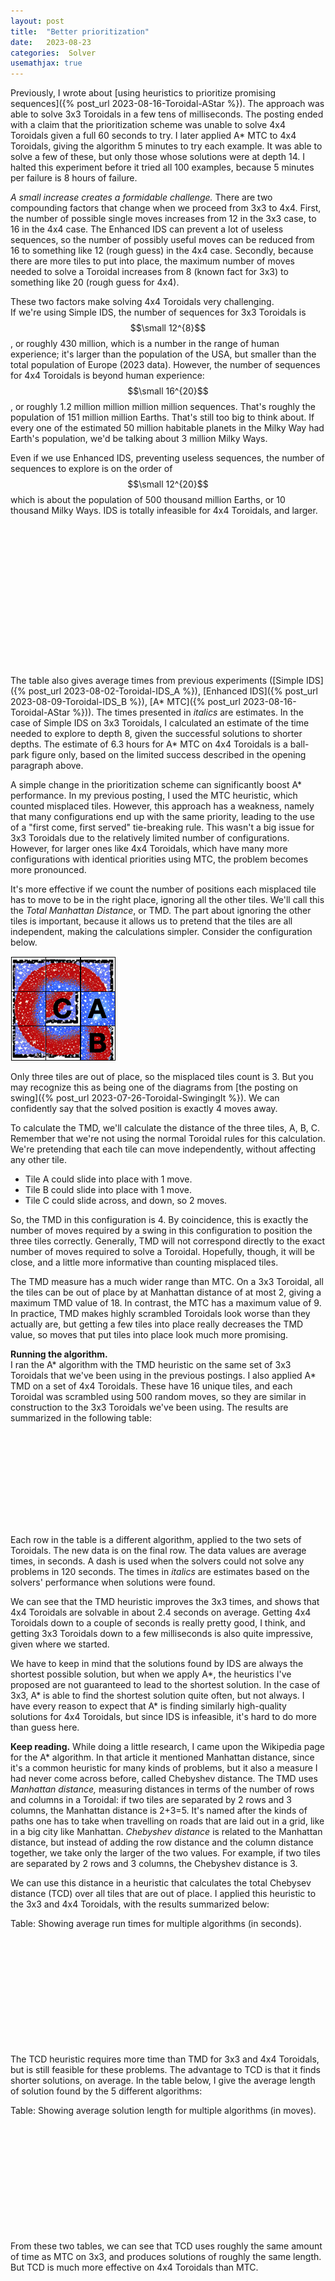 ```yaml
---
layout: post
title:  "Better prioritization"
date:   2023-08-23
categories:  Solver
usemathjax: true
---
```

<style>
table
{
    max-width: 0px;
    margin-left:auto; 
    margin-right:auto;  
}
</style>

Previously, I wrote about 
[using heuristics to prioritize promising sequences]({% post_url 2023-08-16-Toroidal-AStar %}). The approach was able to solve 3x3 Toroidals in a few tens of milliseconds.  The posting ended with a claim that the prioritization scheme was unable to solve 4x4 Toroidals given a full 60 seconds to try.  I later applied A\* MTC to 4x4 Toroidals, giving the algorithm 5 minutes to try each example.  It was able to solve a few of these, but only those whose solutions were at depth 14.  I halted this experiment before it tried all 100 examples, because 5 minutes per failure is 8 hours of failure.

*A small increase creates a formidable challenge.* There are two compounding factors that change when we proceed from 3x3 to 4x4.  First, the number of possible single moves increases from 12 in the 3x3 case, to 16 in the 4x4 case.
The Enhanced IDS can prevent a lot of useless sequences, so the number of possibly useful moves can be reduced from 16 to something like 12 (rough guess) in the 4x4 case.
Secondly, because there are more tiles to put into place, the maximum number of moves needed to solve a Toroidal increases from 8 (known fact for 3x3) to something like 20 (rough guess for 4x4).  

These two factors make solving 4x4 Toroidals very challenging.  
If we're using Simple IDS, the number of sequences for 3x3 Toroidals is $$\small 12^{8}$$, or roughly 430 million, which is a number in the range of human experience; it's larger than the population of the USA, but smaller than the total population of Europe (2023 data).  However, the number of sequences for 4x4 Toroidals is beyond human experience: $$\small 16^{20}$$, or roughly 1.2 million million million million sequences.  That's roughly the population of 151 million million Earths.  That's still too big to think about.  If every one of the estimated 50 million habitable planets in the Milky Way had Earth's population, we'd be talking about 3 million Milky Ways.  

Even if we use Enhanced IDS, preventing useless sequences, the number of sequences to explore is on the order of $$\small 12^{20}$$ which is about the population of 500 thousand million Earths, or 10 thousand Milky Ways.  IDS is totally infeasible for 4x4 Toroidals, and larger.

|              |    3x3 Sequences  | 3x3 Time | 4x4 Sequences      | 4x4 Estimated Time |
|:-------------|------------------:|---------:|-------------------:|--------:|
| Simple IDS   | $$\small 12^{8}$$ |  *322*   | $$\small 16^{20}$$ |    -    |
| Enhanced IDS | $$\small 8^{8}$$  |  12.6s   | $$\small 12^{20}$$ |    -    |
| A\*   MTC    | $$\small 8^{8}$$  |  0.02s   | $$\small 12^{20}$$ | *6.3h*  |

The table also gives average times from previous experiments 
([Simple IDS]({% post_url 2023-08-02-Toroidal-IDS_A %}), 
[Enhanced IDS]({% post_url 2023-08-09-Toroidal-IDS_B %}), 
[A\* MTC]({% post_url 2023-08-16-Toroidal-AStar %})).  The times presented in *italics* are estimates.
In the case of Simple IDS on 3x3 Toroidals, I calculated an estimate of the time needed to explore to depth 8, given the successful solutions to shorter depths.
The estimate of 6.3 hours for A\*   MTC on 4x4 Toroidals is a ball-park figure only, based on the limited success described in the opening paragraph above.

A simple change in the prioritization scheme can significantly boost A\* performance. In my previous posting, I used the MTC heuristic, which counted misplaced tiles. However, this approach has a weakness, namely that many configurations end up with the same priority, leading to the use of a "first come, first served" tie-breaking rule. This wasn't a big issue for 3x3 Toroidals due to the relatively limited number of configurations. However, for larger ones like 4x4 Toroidals, which have many more configurations with identical priorities using MTC, the problem becomes more pronounced.

It's more effective if we count the number of positions each misplaced tile has to move to be in the right place, ignoring all the other tiles.  We'll call this the *Total Manhattan Distance*, or TMD. 
The part about ignoring the other tiles is important, because it allows us to pretend that the tiles are all independent, making the calculations simpler.  Consider the configuration below.  

![A 3x3 Toroidal with one row moved.](/TImages/Stars3x3_CAB.png)

Only three tiles are out of place, so the misplaced tiles count is 3.  But you may recognize this as being one of the diagrams from [the posting on swing]({% post_url 2023-07-26-Toroidal-SwingingIt %}).  We can confidently say that the solved position is exactly 4 moves away.  

To calculate the TMD, we'll calculate the distance of the three tiles, A, B, C.  Remember that we're not using the normal Toroidal rules for this calculation.  We're pretending that each tile can move independently, without affecting any other tile.

* Tile A could slide into place with 1 move.
* Tile B could slide into place with 1 move.  
* Tile C could slide across, and down, so 2 moves.  

So, the TMD in this configuration is 4. By coincidence, this is exactly the number of moves required by a swing in this configuration to position the three tiles correctly.
Generally, TMD will not correspond directly to the exact number of moves required to solve a Toroidal.  Hopefully, though, it will be close, and a little more informative than counting misplaced tiles.

The TMD measure has a much wider range than MTC.  On a 3x3 Toroidal, all the tiles can be out of place by at Manhattan distance of at most 2, giving a maximum TMD value of 18.  In contrast, the  MTC has a maximum value of 9.  In practice, TMD makes highly scrambled Toroidals look worse than they actually are, but getting a few tiles into place really decreases the TMD value, so moves that put tiles into place look much more promising.  

**Running the algorithm.**  
I ran the A\* algorithm with the TMD heuristic on the same set of 3x3 Toroidals that we've been using in the previous postings.
I also applied A\*  TMD on a set of 4x4 Toroidals.  These have 16 unique tiles, and each Toroidal was scrambled using 500 random moves, so they are similar in construction to the 3x3 Toroidals we've been using.  The results are summarized in the following table:

|              |      3x3  |    4x4 |
|:-------------|----------:|-------:|
| Simple IDS   |   *322*   |    -   |
| Enhanced IDS |   12.6s   |    -   |
| A\*  MTC     |    0.02s  | *6.3h* |
| A\*  TMD     |    0.006s |  2.4s  |

Each row in the table is a different algorithm, applied to the two sets of Toroidals.  The new data is on the final row.  The data values are average times, in seconds. A dash is used when the solvers could not solve any problems in 120 seconds.  The times in *italics* are estimates based on the solvers' performance when solutions were found.

We can see that the TMD heuristic improves the 3x3 times, and shows that 4x4 Toroidals are solvable in about 2.4 seconds on average.  Getting 4x4 Toroidals down to a couple of seconds is really pretty good, I think, and getting 3x3 Toroidals down to a few milliseconds is also quite impressive, given where we started.  

We have to keep in mind that the solutions found by IDS are always the shortest possible solution, but when we apply A\*, the heuristics I've proposed are not guaranteed to lead to the shortest solution.  In the case of 3x3, A\* is able to find the shortest solution quite often, but not always.  I have every reason to expect that A\* is finding similarly high-quality solutions for 4x4 Toroidals, but since IDS is infeasible, it's hard to do more than guess here. 

**Keep reading.**  While doing a little research, I came upon the Wikipedia page for the A\* algorithm.  In that article it mentioned Manhattan distance, since it's a common heuristic for many kinds of problems, but it also a measure I had never come across before, called Chebyshev distance.
The TMD uses *Manhattan distance,* measuring distances in terms of the number of rows and columns in a Toroidal: if two tiles are separated by 2 rows and 3 columns, the Manhattan distance is 2+3=5.  It's named after the kinds of paths one has to take when travelling on roads that are laid out in a grid, like in a big city like Manhattan.  *Chebyshev distance* is related to the Manhattan distance, but instead of adding the row distance and the column distance together, we take only the larger of the two values.  For example, if two tiles are separated by 2 rows and 3 columns, the Chebyshev distance is 3.

We can use this distance in a heuristic that calculates the total Chebysev distance (TCD) over all tiles that are out of place.  I applied this heuristic to the 3x3 and 4x4 Toroidals, with the results summarized below:

Table: Showing average run times for multiple algorithms (in seconds).

|              |      3x3  |    4x4 |
|:-------------|----------:|-------:|
| Simple IDS   |     -     |    -   |
| Enhanced IDS |   12.6s   |    -   |
| A\*  MTC     |    0.02s  |    -   |
| A\*  TMD     |    0.006s |   2.4s |
| A\*  TCD     |    0.02s  |  22.2s |


The TCD heuristic requires more time than TMD for 3x3 and 4x4 Toroidals, but is still feasible for these problems.  The advantage to TCD is that it finds shorter solutions, on average.  In the table below, I give the average length of solution found by the 5 different algorithms:

Table: Showing average solution length for multiple algorithms (in moves).

|              |    3x3  |   4x4 |
|:-------------|--------:|------:|
| Simple IDS   |    -    |    -  |
| Enhanced IDS |   6.1   |    -  |
| A\*  MTC     |   6.3   |   -   |
| A\*  TMD     |   6.8   |  19.3 |
| A\*  TCD     |   6.3   |  16.4 |

From these two tables, we can see that TCD uses roughly the same amount of time as MTC on 3x3, and produces solutions of roughly the same length.  But TCD is much more effective on 4x4 Toroidals than MTC.
